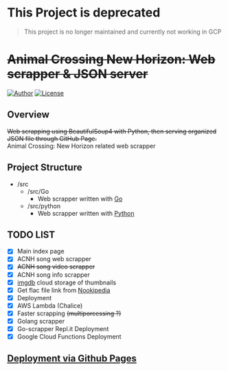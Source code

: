# **This Project is deprecated**

> This project is no longer maintained and currently not working in GCP

# ~~Animal Crossing New Horizon: Web scrapper & JSON server~~

[![Author](https://img.shields.io/badge/author-hwhang0917-green?style=flat)](https://github.com/hwhang0917/acnh_json)
[![License](https://img.shields.io/github/license/hwhang0917/acnh_json)](https://github.com/hwhang0917/acnh_json/blob/dev/LICENSE)

## Overview

~~Web scrapping using BeautifulSoup4 with Python, then serving organized JSON file through GitHub Page.~~<br>
Animal Crossing: New Horizon related web scrapper

## Project Structure

- /src
  - /src/Go
    - Web scrapper written with [Go](./src/Go/info.md)
  - /src/python
    - Web scrapper written with [Python](./src/python/info.md)

## TODO LIST

- [x] Main index page
- [x] ACNH song web scrapper
- [x] ~~ACNH song video scrapper~~
- [x] ACNH song info scrapper
- [x] [imgdb](https://imgbb.com/) cloud storage of thumbnails
- [x] Get flac file link from [Nookipedia](http://nookipedia.com/)
- [x] Deployment
- [x] AWS Lambda (Chalice)
- [x] Faster scrapping ~~(multiporcessing ?)~~
- [x] Golang scrapper
- [x] Go-scrapper Repl.it Deployment
- [x] Google Cloud Functions Deployment

## [Deployment via Github Pages](https://hwhang0917.github.io/acnh_json/)

